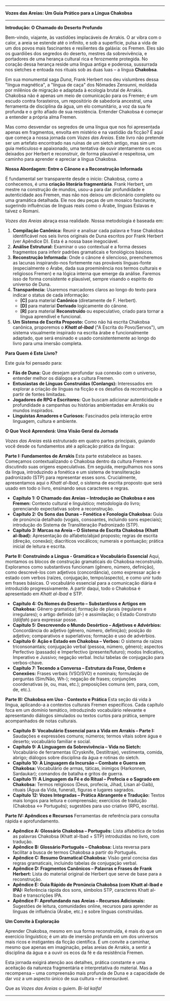 
---

**Vozes das Areias: Um Guia Prático para a Língua Chakobsa**

---

**Introdução: O Chamado do Deserto Profundo**

Bem-vindo, viajante, às vastidões implacáveis de Arrakis. O ar vibra com o calor, a areia se estende até o infinito, e sob a superfície, pulsa a vida de um dos povos mais fascinantes e resilientes da galáxia: os Fremen. Eles são os guardiões dos segredos do deserto, mestres da sobrevivência, e portadores de uma herança cultural rica e ferozmente protegida. No coração dessa herança reside uma língua antiga e poderosa, sussurrada nos sietches e entoada nos rituais sob as duas luas – a língua **Chakobsa**.

Em sua monumental saga *Duna*, Frank Herbert nos deu vislumbres dessa "língua magnética", a "língua de caça" dos Nômades Zensunni, moldada por milênios de migração e adaptada à ecologia brutal de Arrakis. Chakobsa não é apenas um meio de comunicação para os Fremen; é um escudo contra forasteiros, um repositório de sabedoria ancestral, uma ferramenta de disciplina da água, um elo comunitário, a voz da sua fé profunda e o grito afiado de sua resistência. Entender Chakobsa é começar a entender a própria alma Fremen.

Mas como desvendar os segredos de uma língua que nos foi apresentada apenas em fragmentos, envolta em mistério e na vastidão da ficção? É aqui que começa a nossa jornada com *Vozes das Areias*. Este livro não pretende ser um artefato encontrado nas ruínas de um sietch antigo, mas sim um guia meticuloso e apaixonado, uma tentativa de ouvir atentamente os ecos deixados por Herbert e reconstruir, de forma plausível e respeitosa, um caminho para aprender e apreciar a língua Chakobsa.

**Nossa Abordagem: Entre o Cânone e a Reconstrução Informada**

É fundamental ser transparente desde o início: Chakobsa, como a conhecemos, é uma **criação literária fragmentária**. Frank Herbert, um mestre na construção de mundos, usou-a para dar profundidade e autenticidade aos Fremen, mas não nos deixou um dicionário completo ou uma gramática detalhada. Ele nos deu peças de um mosaico fascinante, sugerindo influências de línguas reais como o Árabe, línguas Eslavas e talvez o Romani.

*Vozes das Areias* abraça essa realidade. Nossa metodologia é baseada em:

1.  **Compilação Canônica:** Reunir e analisar cada palavra e frase Chakobsa identificável nos seis livros originais de Duna escritos por Frank Herbert (ver Apêndice D). Esta é a nossa base inegociável.
2.  **Análise Estrutural:** Examinar o uso contextual e a forma desses fragmentos para inferir padrões gramaticais e fonológicos básicos.
3.  **Reconstrução Informada:** Onde o cânone é silencioso, preencheremos as lacunas inspirando-nos fortemente nas prováveis línguas-fonte (especialmente o Árabe, dada sua proeminência nos termos culturais e religiosos Fremen) e na lógica interna que emerge da análise. Faremos isso de forma consistente e plausível, sempre visando o espírito do universo de Duna.
4.  **Transparência:** Usaremos marcadores claros ao longo do texto para indicar o status de cada informação:
    *   **[C]** para material **Canônico** (diretamente de F. Herbert).
    *   **[D]** para material **Derivado** logicamente do cânone.
    *   **[R]** para material **Reconstruído** ou especulativo, criado para tornar a língua aprendível e funcional.
5.  **Um Sistema de Escrita Proposto:** Como não há escrita Chakobsa canônica, proporemos o ***Khatt al-Ibad*** ("A Escrita do Povo/Servos"), um sistema visualmente inspirado na escrita árabe e funcionalmente adaptado, que será ensinado e usado consistentemente ao longo do livro para uma imersão completa.

**Para Quem é Este Livro?**

Este guia foi pensado para:

*   **Fãs de Duna:** Que desejam aprofundar sua conexão com o universo, entender melhor os diálogos e a cultura Fremen.
*   **Entusiastas de Línguas Construídas (Conlangs):** Interessados em explorar a criação de línguas na ficção e os desafios da reconstrução a partir de fontes limitadas.
*   **Jogadores de RPG e Escritores:** Que buscam adicionar autenticidade e profundidade a campanhas ou histórias ambientadas em Arrakis ou mundos inspirados.
*   **Linguistas Amadores e Curiosos:** Fascinados pela interação entre linguagem, cultura e ambiente.

**O Que Você Aprenderá: Uma Visão Geral da Jornada**

*Vozes das Areias* está estruturado em quatro partes principais, guiando você desde os fundamentos até a aplicação prática da língua:

**Parte I: Fundamentos de Arrakis**
Esta parte estabelece as bases. Começamos contextualizando o Chakobsa dentro da cultura Fremen e discutindo suas origens especulativas. Em seguida, mergulhamos nos sons da língua, introduzindo a fonética e um sistema de transliteração padronizado (STP) para representar esses sons. Crucialmente, apresentamos aqui o *Khatt al-Ibad*, o sistema de escrita proposto que será usado em todo o livro, ensinando seus caracteres e regras.

*   **Capítulo 1: O Chamado das Areias – Introdução ao Chakobsa e aos Fremen:** Contexto cultural e linguístico; metodologia do livro; gerenciando expectativas sobre a reconstrução.
*   **Capítulo 2: Os Sons das Dunas – Fonética e Fonologia Chakobsa:** Guia de pronúncia detalhado (vogais, consoantes, incluindo sons especiais); introdução do Sistema de Transliteração Padronizado (STP).
*   **Capítulo 3: Marcas na Areia – O Sistema de Escrita Chakobsa (Khatt al-Ibad):** Apresentação do alfabeto/abjad proposto; regras de escrita (direção, conexão); diacríticos vocálicos; numerais e pontuação; prática inicial de leitura e escrita.

**Parte II: Construindo a Língua - Gramática e Vocabulário Essencial**
Aqui, montamos os blocos de construção gramaticais do Chakobsa reconstruído. Exploramos como substantivos funcionam (gênero, número, definição), como descrevê-los com adjetivos (concordância), como expressar ação e estado com verbos (raízes, conjugação, tempo/aspecto), e como unir tudo em frases básicas. O vocabulário essencial para a comunicação diária é introduzido progressivamente. A partir daqui, todo o Chakobsa é apresentado em *Khatt al-Ibad* e STP.

*   **Capítulo 4: Os Nomes do Deserto – Substantivos e Artigos em Chakobsa:** Gênero gramatical; formação de plurais (regulares e irregulares); o artigo definido (*al-*) e assimilação; o Estado Construto (*Iḍāfah*) para expressar posse.
*   **Capítulo 5: Descrevendo o Mundo Desértico – Adjetivos e Advérbios:** Concordância do adjetivo (gênero, número, definição); posição do adjetivo; comparativos e superlativos; formação e uso de advérbios.
*   **Capítulo 6: Ação e Estado em Chakobsa – Verbos:** O sistema de raízes triconsonantais; conjugação verbal (pessoa, número, gênero); aspectos Perfectivo (passado) e Imperfectivo (presente/futuro); modos Indicativo, Imperativo e Jussivo; negação verbal. Inclui tabelas de conjugação para verbos-chave.
*   **Capítulo 7: Tecendo a Conversa – Estrutura da Frase, Ordem e Conexões:** Frases verbais (VSO/SVO) e nominais; formulação de perguntas (Sim/Não, Wh-); negação de frases; conjunções coordenativas (e, ou, mas, etc.); preposições comuns (em, para, com, de, etc.).

**Parte III: Chakobsa em Uso - Contexto e Prática**
Esta seção dá vida à língua, aplicando-a a contextos culturais Fremen específicos. Cada capítulo foca em um domínio temático, introduzindo vocabulário relevante e apresentando diálogos simulados ou textos curtos para prática, sempre acompanhados de notas culturais.

*   **Capítulo 8: Vocabulário Essencial para a Vida em Arrakis – Parte I:** Saudações e expressões comuns; números; termos vitais sobre água e deserto; vocabulário familiar e social.
*   **Capítulo 9: A Linguagem da Sobrevivência – Vida no Sietch:** Vocabulário de ferramentas (Crysknife, Destiltraje), vestimenta, comida, abrigo; diálogos sobre disciplina da água e rotinas do sietch.
*   **Capítulo 10: A Linguagem da Incursão – Combate e Guerra em Chakobsa:** Vocabulário de armas, táticas, inimigos (Harkonnen, Sardaukar); comandos de batalha e gritos de guerra.
*   **Capítulo 11: A Linguagem da Fé e do Ritual – Profecia e o Sagrado em Chakobsa:** Termos religiosos (Deus, profecia, Jihad, Lisan al-Gaib), rituais (Água da Vida, funeral), figuras e lugares sagrados.
*   **Capítulo 12: Vozes Integradas – Prática Abrangente e Tradução:** Textos mais longos para leitura e compreensão; exercícios de tradução (Chakobsa ↔ Português); sugestões para uso criativo (RPG, escrita).

**Parte IV: Apêndices e Recursos**
Ferramentas de referência para consulta rápida e aprofundamento.

*   **Apêndice A: Glossário Chakobsa – Português:** Lista alfabética de todas as palavras Chakobsa (Khatt al-Ibad + STP) introduzidas no livro, com tradução.
*   **Apêndice B: Glossário Português – Chakobsa:** Lista reversa para facilitar a busca de termos Chakobsa a partir do Português.
*   **Apêndice C: Resumo Gramatical Chakobsa:** Visão geral concisa das regras gramaticais, incluindo tabelas de conjugação verbal.
*   **Apêndice D: Fragmentos Canônicos – Palavras e Frases de Frank Herbert:** Lista do material original de Herbert que serve de base para a reconstrução.
*   **Apêndice E: Guia Rápido de Pronúncia Chakobsa (com Khatt al-Ibad e IPA):** Referência rápida dos sons, símbolos STP, caracteres Khatt al-Ibad e transcrições IPA.
*   **Apêndice F: Aprofundando nas Areias – Recursos Adicionais:** Sugestões de leitura, comunidades online, recursos para aprender as línguas de influência (Árabe, etc.) e sobre línguas construídas.

**Um Convite à Exploração**

Aprender Chakobsa, mesmo em sua forma reconstruída, é mais do que um exercício linguístico; é um ato de imersão profunda em um dos universos mais ricos e instigantes da ficção científica. É um convite a caminhar, mesmo que apenas em imaginação, pelas areias de Arrakis, a sentir a disciplina da água e a ouvir os ecos da fé e da resistência Fremen.

Esta jornada exigirá atenção aos detalhes, prática constante e uma aceitação da natureza fragmentária e interpretativa do material. Mas a recompensa – uma compreensão mais profunda de Duna e a capacidade de dar voz a um aspecto único de sua cultura – é imensurável.

Que as *Vozes das Areias* o guiem. *Bi-lal kaifa!*

---
